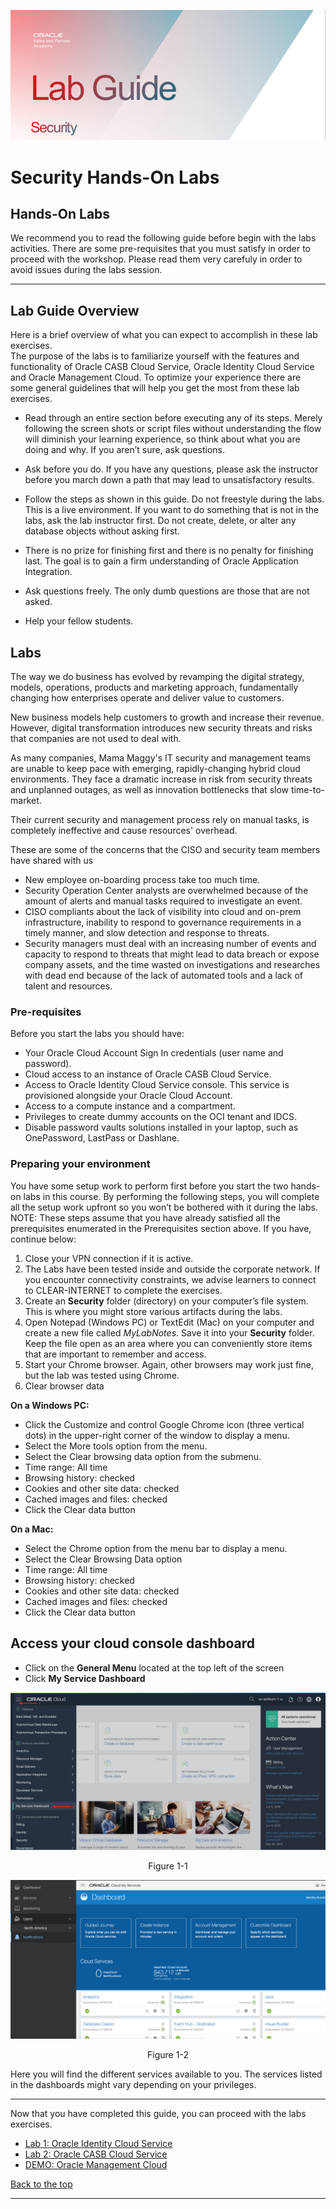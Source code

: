 ![](./media/securitytitle.png)

# Security Hands-On Labs

## Hands-On Labs

We recommend you to read the following guide before begin with the labs activities. There are some pre-requisites that you must satisfy in order to proceed with the workshop.
Please read them very carefuly in order to avoid issues during the labs session.

****

## Lab Guide Overview

Here is a brief overview of what you can expect to accomplish in these lab exercises.  
The purpose of the labs is to familiarize yourself with the features and functionality of Oracle CASB Cloud Service, Oracle Identity Cloud Service and Oracle Management Cloud.
To optimize your experience there are some general guidelines that will help you get the most from these lab exercises.

- Read through an entire section before executing any of its steps.  Merely following the screen shots or script files without understanding the flow will diminish your learning experience, so think about what you are doing and why.  If you aren’t sure, ask questions.

- Ask before you do.  If you have any questions, please ask the instructor before you march down a path that may lead to unsatisfactory results.

- Follow the steps as shown in this guide.  Do not freestyle during the labs. This is a live environment.  If you want to do something that is not in the labs, ask the lab instructor first.  Do not create, delete, or alter any database objects without asking first.  

- There is no prize for finishing first and there is no penalty for finishing last. The goal is to gain a firm understanding of Oracle Application Integration.  

- Ask questions freely.  The only dumb questions are those that are not asked.  

- Help your fellow students.

## Labs

The way we do business has evolved by revamping the digital strategy, models, operations, products and marketing approach, fundamentally changing how enterprises operate and deliver value to customers.

New business models help customers to growth and increase their revenue. However, digital transformation introduces new security threats and risks that companies are not used to deal with.  

As many companies, Mama Maggy's IT security and management teams are unable to keep pace with emerging, rapidly-changing hybrid cloud environments.  They face a dramatic increase in risk from security threats and unplanned outages, as well as innovation bottlenecks that slow time-to-market.

Their current security and management process rely on manual tasks, is completely ineffective and cause resources' overhead.

These are some of the concerns that the CISO and security team members have shared with us

- New employee on-boarding process take too much time.
- Security Operation Center analysts are overwhelmed because of the amount of alerts and manual tasks required to investigate an event.
- CISO compliants about the lack of visibility into cloud and on-prem infrastructure, inability to respond to governance requirements in a timely manner, and slow detection and response to threats.
- Security managers must deal with an increasing number of events and capacity to respond to threats that might lead to data breach or expose company assets, and the time wasted on investigations and researches with dead end because of the lack of automated tools and a lack of talent and resources.

### Pre-requisites

Before you start the labs you should have:
- Your Oracle Cloud Account Sign In credentials (user name and password).
- Cloud access to an instance of Oracle CASB Cloud Service.
- Access to Oracle Identity Cloud Service console. This service is provisioned alongside your Oracle Cloud Account.
- Access to a compute instance and a compartment.
- Privileges to create dummy accounts on the OCI tenant and IDCS.
- Disable password vaults solutions installed in your laptop, such as OnePassword, LastPass or Dashlane.

### Preparing your environment

You have some setup work to perform first before you start the two hands-on labs in this course.  By performing the following steps, you will complete all the setup work upfront so you won’t be bothered with it during the labs.  NOTE: These steps assume that you have already satisfied all the prerequisites enumerated in the Prerequisites section above.  If you have, continue below:

1. Close your VPN connection if it is active.
2. The Labs have been tested inside and outside the corporate network. If you encounter connectivity constraints, we advise learners to connect to CLEAR-INTERNET to complete the exercises.
2. Create an **Security** folder (directory) on your computer’s file system.  This is where you might store various artifacts during the labs.
3. Open Notepad (Windows PC) or TextEdit (Mac) on your computer and create a new file called *MyLabNotes*.  Save it into your **Security** folder.  Keep the file open as an area where you can conveniently store items that are important to remember and access.
4. Start your Chrome browser.  Again, other browsers may work just fine, but the lab was tested using Chrome.
5. Clear browser data

**On a Windows PC:**
- Click the Customize and control Google Chrome icon (three vertical dots) in the upper-right corner of the window to display a menu.
- Select the More tools option from the menu.
- Select the Clear browsing data option from the submenu.
- Time range: All time
- Browsing history: checked
- Cookies and other site data: checked
- Cached images and files: checked 
- Click the Clear data button

**On a Mac:**
- Select the Chrome option from the menu bar to display a menu.
- Select the Clear Browsing Data option
- Time range: All time
- Browsing history: checked
- Cookies and other site data: checked
- Cached images and files: checked 
- Click the Clear data button


## Access your cloud console dashboard

- Click on the **General Menu** located at the top left of the screen
- Click **My Service Dashboard**


![](./media/cloud_new_Dashboard.png)
<p align="center">Figure 1-1</p>

![](./media/idcs_access.png)
<p align="center">Figure 1-2</p>

Here you will find the different services available to you. The services listed in the dashboards might vary depending on your privileges.


****

Now that you have completed this guide, you can proceed with the labs exercises.

- [Lab 1: Oracle Identity Cloud Service](LAB1_IDCS.md)
- [Lab 2: Oracle CASB Cloud Service](LAB2_CASB.md)
- [DEMO: Oracle Management Cloud ](./omc_demo/omc_demo_guide.pdf)

[Back to the top](#Security-Hands-On-Labs)

***** 

